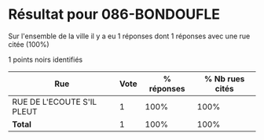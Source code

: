 # Résultat pour 086-BONDOUFLE

Sur l'ensemble de la ville il y a eu 1 réponses dont 1 réponses avec une rue citée (100%)

1 points noirs identifiés

| Rue | Vote | % réponses | % Nb rues cités|
|-----|------|------------|----------------|
| RUE DE L'ECOUTE S'IL PLEUT | 1 | 100% | 100%|
| **Total** | 1 | 100% | 100%|
